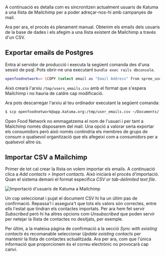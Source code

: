 A continuació es detalla com es sincronitzen actualment usuaris de Katuma a una llista de Mailchimp per a poder adreçar-nos-hi amb campanyes de mail.

Ara per ara, el procés és plenament manual. Obtenim els emails dels usuaris de la base de dades i els afegim a una llista existent de Mailchimp a través d'un CSV.

## Exportar emails de Postgres

Entra al servidor de producció i executa la següent comanda des d'una sessió de psql. Pots obrir-ne una executant `bundle exec rails dbconsole`.

```sh
openfoodnetwork=> \COPY (select email as "Email Address" from spree_users) TO '/tmp/user_emails.csv' WITH (FORMAT CSV, HEADER);
```

Això crearà l'arxiu `/tmp/users_emails.csv` amb el format que s'espera Mailchimp i no hauria de caldre cap modificació.

Ara pots descarregar l'arxiu al teu ordinador executant la següent comanda:

```sh
$ scp openfoodnetwork@app.katuma.org:/tmp/user_emails.csv ~/Documents/.
```

Open Food Network no emmagatzema el nom de l'usuari i per tant a Mailchimp només disposarem del mail. Una opció a valorar seria exportar els consumidors però això només contindria els membres de grups de consum o qualsevol organització que els afegeixi com a consumidors per a qualsevol altre ús.

## Importar CSV a Mailchimp

Primer de tot cal crear la llista on volem importar els emails. A continuació clica a _Add contacts > Import contacts_. Això iniciarà el procés d'importació. Quan el sistema demani el format especifica _CSV or tab-delimited text file_.

![Importació d'usuaris de Katuma a Mailchimp](https://github.com/coopdevs/handbook/wiki/img/import_contacts_mailchimp.png)

Un cop seleccionat i pujat el document CSV hi ha un últim pas de confirmació. Repassa'l i assegura't que tots els valors són correctes, entre ells l'estat que tindran els contactes importats. Per ara hem fet servir _Subscribed_ però hi ha altres opcions com _Unsubscribed_ que poden servir per netejar la llista de contactes no desitjats, per exemple.

Per últim, a la mateixa pàgina de confirmació a la secció _Sync with existing contacts_ és recomanable seleccionar _Update existing contacts_ per mantenir la llista de contactes actualitzada. Ara per ara, com que l'única informació que proporcionem és el correu electrònic no provocarà cap canvi.
